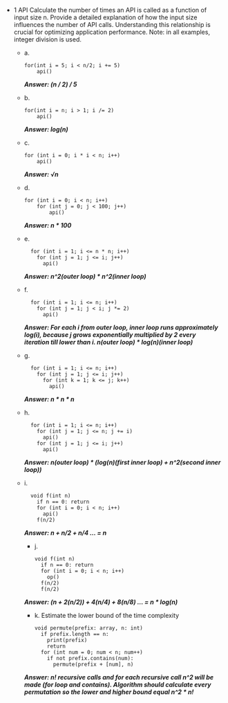 - 1 API
Calculate the number of times an API is called as a function of input size n.
Provide a detailed explanation of how the input size influences the number of
API calls. Understanding this relationship is crucial for optimizing application
performance. Note: in all examples, integer division is used.
  - a.
    
        for(int i = 5; i < n/2; i += 5)
            api()
        

    ***Answer: (n / 2) / 5***
  - b. 
        
        for(int i = n; i > 1; i /= 2)
            api()
        
    ***Answer: log(n)***
  - c.
        
        for (int i = 0; i * i < n; i++)
            api()

    ***Answer: &#8730;n***
  - d.
     
        for (int i = 0; i < n; i++)
            for (int j = 0; j < 100; j++)
                api()

    ***Answer: n * 100***
  - e. 
  
          for (int i = 1; i <= n * n; i++)
            for (int j = 1; j <= i; j++)
              api()

    ***Answer: n^2(outer loop) * n^2(inner loop)***
  - f. 
  
          for (int i = 1; i <= n; i++)
            for (int j = 1; j < i; j *= 2)
              api()

    ***Answer: For each i from outer loop, inner loop runs approximately log(i), because j grows exponentially multiplied by 2 every iteration till lower than i. n(outer loop) * log(n)(inner loop)***
  - g.
  
          for (int i = 1; i <= n; i++)
            for (int j = 1; j <= i; j++)
              for (int k = 1; k <= j; k++)
                api()

    ***Answer: n * n * n***

  - h.
  
          for (int i = 1; i <= n; i++)
            for (int j = 1; j <= n; j += i)
              api()
            for (int j = 1; j <= i; j++)
              api()

    ***Answer: n(outer loop) * (log(n)(first inner loop) + n^2(second inner loop))***

  - i.
  
          void f(int n)
            if n == 0: return
            for (int i = 0; i < n; i++)
              api()
            f(n/2)

    ***Answer: n + n/2 + n/4 ... = n***

    - j. 
    
          void f(int n)
            if n == 0: return
            for (int i = 0; i < n; i++)
              op()
            f(n/2)
            f(n/2)

    ***Answer:  (n + 2(n/2)) + 4(n/4) + 8(n/8) ... = n * log(n)***

    - k. Estimate the lower bound of the time complexity
    
          void permute(prefix: array, n: int)
            if prefix.length == n:
              print(prefix)
              return
            for (int num = 0; num < n; num++)
              if not prefix.contains(num):
                permute(prefix + [num], n)

    ***Answer: n! recursive calls  and for each recursive call n^2 will be made (for loop and contains). Algorithm should calculate every permutation so the lower and higher bound equal n^2 * n!***